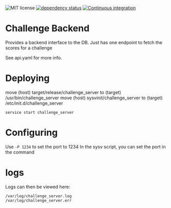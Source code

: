 ![MIT license](https://img.shields.io/github/license/bitbrain-za/challenge-backend)
[![dependency status](https://deps.rs/repo/github/bitbrain-za/challenge-backend/status.svg)](https://deps.rs/repo/github/bitbrain-za/challenge-backend)
[![Continuous integration](https://github.com/bitbrain-za/challenge-backend/actions/workflows/rust.yml/badge.svg?branch=main)](https://github.com/bitbrain-za/challenge-backend/actions/workflows/rust.yml)

# Challenge Backend

Provides a backend interface to the DB.
Just has one endpoint to fetch the scores for a challenge

See api.yaml for more info.

# Deploying

move (host) target/release/challenge_server to (target) /usr/bin/challenge_server
move (host) sysvinit/challenge_server to (target) /etc/init.d/challenge_server

`service start challenge_server`

# Configuring
Use `-P 1234` to set the port to 1234
In the sysv script, you can set the port in the command

# logs

Logs can then be viewed here:
```
/var/log/challenge_server.log
/var/log/challenge_server.err
```
